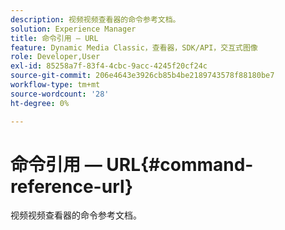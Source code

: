```yaml
---
description: 视频视频查看器的命令参考文档。
solution: Experience Manager
title: 命令引用 — URL
feature: Dynamic Media Classic，查看器，SDK/API，交互式图像
role: Developer,User
exl-id: 85258a7f-83f4-4cbc-9acc-4245f20cf24c
source-git-commit: 206e4643e3926cb85b4be2189743578f88180be7
workflow-type: tm+mt
source-wordcount: '28'
ht-degree: 0%

---
```


# 命令引用 — URL{#command-reference-url}

视频视频查看器的命令参考文档。
